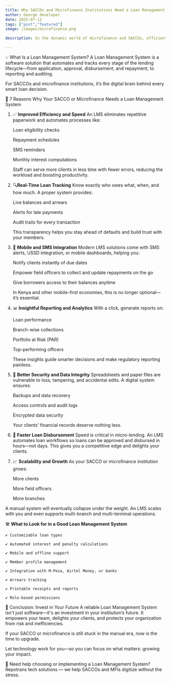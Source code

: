 ```yaml
---
title: Why SACCOs and Microfinance Institutions Need a Loan Management System
author: George developer
date: 2025-07-12
tags: ["post","featured"]
image: /images/microfinance.png

description: In the dynamic world of microfinance and SACCOs, efficient loan and savings handling is not just a benefit—it's a necessity. As your institution grows, so do the challenges of managing loan applications, repayments, defaulters, interest calculations, and reports. Manually juggling these tasks on paper or Excel can become a major bottleneck and a source of costly errors.This is where a loan management system comes in.

---
```

💡 What Is a Loan Management System?
A Loan Management System is a software solution that automates and tracks every stage of the lending lifecycle—from application, approval, disbursement, and repayment, to reporting and auditing.

For SACCOs and microfinance institutions, it’s the digital brain behind every smart loan decision.

🌟 7 Reasons Why Your SACCO or Microfinance Needs a Loan Management System

1. ✅ **Improved Efficiency and Speed**
An LMS eliminates repetitive paperwork and automates processes like:

    Loan eligibility checks

    Repayment schedules

    SMS reminders

    Monthly interest computations

    Staff can serve more clients in less time with fewer errors, reducing the workload and boosting productivity.

2. 🔍**Real-Time Loan Tracking** 
    Know exactly who owes what, when, and how much. A proper system provides:

    Live balances and arrears

    Alerts for late payments

    Audit trails for every transaction

    This transparency helps you stay ahead of defaults and build trust with your members.

3. 📲 **Mobile and SMS Integration** 
    Modern LMS solutions come with SMS alerts, USSD integration, or mobile dashboards, helping you:

    Notify clients instantly of due dates

    Empower field officers to collect and update repayments on the go

    Give borrowers access to their balances anytime

    In Kenya and other mobile-first economies, this is no longer optional—it’s essential.

4. 📊 **Insightful Reporting and Analytics** 
    With a click, generate reports on:

    Loan performance

    Branch-wise collections

    Portfolio at Risk (PAR)

    Top-performing officers

    These insights guide smarter decisions and make regulatory reporting painless.

5. 🔐 **Better Security and Data Integrity** 
    Spreadsheets and paper files are vulnerable to loss, tampering, and accidental edits. A digital system ensures:

    Backups and data recovery

    Access controls and audit logs

    Encrypted data security

    Your clients' financial records deserve nothing less.

6. 💸 **Faster Loan Disbursement** 
    Speed is critical in micro-lending. An LMS automates loan workflows so loans can be approved and disbursed in hours—not days. This gives you a competitive edge and delights your clients.

7. 📈 **Scalability and Growth** 
    As your SACCO or microfinance institution grows:

    More clients

    More field officers

    More branches

A manual system will eventually collapse under the weight. An LMS scales with you and even supports multi-branch and multi-terminal operations.

🛠️ **What to Look for in a Good Loan Management System** 

    ✔️ Customizable loan types 

    ✔️ Automated interest and penalty calculations

    ✔️ Mobile and offline support

    ✔️ Member profile management

    ✔️ Integration with M-Pesa, Airtel Money, or banks

    ✔️ Arrears tracking

    ✔️ Printable receipts and reports

    ✔️ Role-based permissions

🎯 Conclusion: Invest in Your Future
A reliable Loan Management System isn't just software—it's an investment in your institution’s future. It empowers your team, delights your clients, and protects your organization from risk and inefficiencies.

If your SACCO or microfinance is still stuck in the manual era, now is the time to upgrade.

Let technology work for you—so you can focus on what matters: growing your impact.

💬 Need help choosing or implementing a Loan Management System?
Repotrans tech solutions — we help SACCOs and MFIs digitize without the stress.

